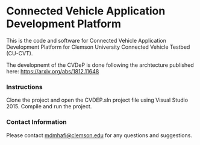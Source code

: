 # Connected Vehicle Application Development Platform
This is the code and software for Connected Vehicle Application Development Platform for Clemson University Connected Vehicle Testbed (CU-CVT).

The developnemt of the CVDeP is done following the archtecture published here: https://arxiv.org/abs/1812.11648

### Instructions

Clone the project and open the CVDEP.sln project file using Visual Studio 2015. 
Compile and run the project. 

### Contact Information
Please contact mdmhafi@clemson.edu for any questions and suggestions. 



